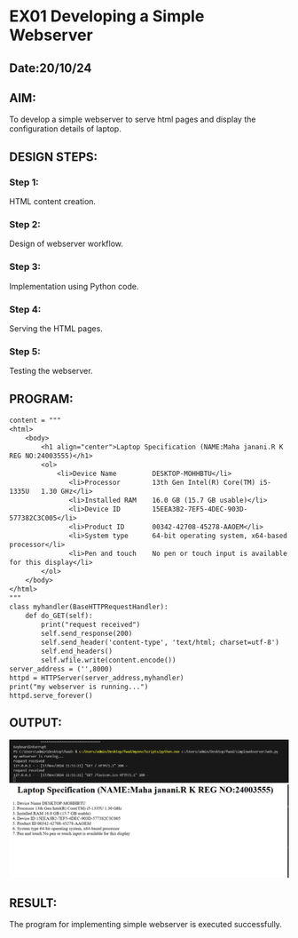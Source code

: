 # EX01 Developing a Simple Webserver
## Date:20/10/24

## AIM:
To develop a simple webserver to serve html pages and display the configuration details of laptop.

## DESIGN STEPS:
### Step 1: 
HTML content creation.

### Step 2:
Design of webserver workflow.

### Step 3:
Implementation using Python code.

### Step 4:
Serving the HTML pages.

### Step 5:
Testing the webserver.

## PROGRAM:
~~~from http.server import HTTPServer, BaseHTTPRequestHandler
content = """
<html>
    <body>
        <h1 align="center">Laptop Specification (NAME:Maha janani.R K REG NO:24003555)</h1>
        <ol>
            <li>Device Name         DESKTOP-MOHHBTU</li>
               <li>Processor        13th Gen Intel(R) Core(TM) i5-1335U   1.30 GHz</li> 
               <li>Installed RAM	16.0 GB (15.7 GB usable)</li>
               <li>Device ID	    15EEA3B2-7EF5-4DEC-903D-577382C3C005</li>
               <li>Product ID	    00342-42708-45278-AAOEM</li>
               <li>System type	    64-bit operating system, x64-based processor</li>
               <li>Pen and touch	No pen or touch input is available for this display</li>
        </ol>     
    </body>
</html>
"""
class myhandler(BaseHTTPRequestHandler):
    def do_GET(self):
        print("request received")
        self.send_response(200)
        self.send_header('content-type', 'text/html; charset=utf-8')
        self.end_headers()
        self.wfile.write(content.encode())
server_address = ('',8000)
httpd = HTTPServer(server_address,myhandler)
print("my webserver is running...")
httpd.serve_forever()
~~~
## OUTPUT:
![output1](output1.png)
![output2](output2.png)




## RESULT:
The program for implementing simple webserver is executed successfully.
